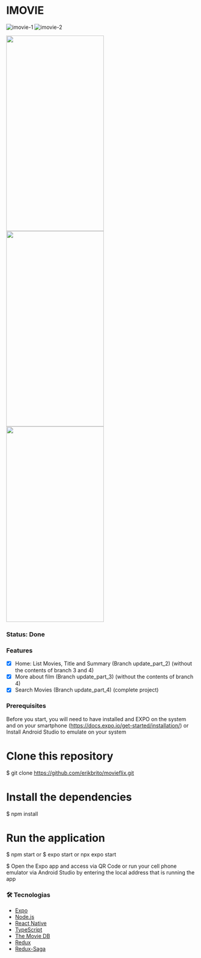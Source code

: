 # IMOVIE

![imovie-1](https://github.com/erikbrito/movieflix/assets/5699834/a78ac6a3-4900-43a7-8f6b-73c5010c8f92)
![imovie-2](https://github.com/erikbrito/movieflix/assets/5699834/b5b687a3-5119-47bc-9b49-8a8f67b7c926)


<p float="left">
  <img src="https://user-images.githubusercontent.com/5699834/101828951-063bd780-3b11-11eb-852a-9c0d8eb424f7.png" height="520" width="260">
  <img src="https://user-images.githubusercontent.com/5699834/101829020-22d80f80-3b11-11eb-83ff-4a97c4976924.png" height="520" width="260">
  <img src="https://user-images.githubusercontent.com/5699834/101829104-3f744780-3b11-11eb-9691-00f90c5b2d9c.png" height="520" width="260">
</p>

### Status: Done

### Features

- [x] Home: List Movies, Title and Summary (Branch update_part_2) (without the contents of branch 3 and 4)
- [x] More about film (Branch update_part_3) (without the contents of branch 4)
- [x] Search Movies (Branch update_part_4) (complete project)

### Prerequisites
Before you start, you will need to have installed and EXPO on the system and on your smartphone (https://docs.expo.io/get-started/installation/)
or
Install Android Studio to emulate on your system

# Clone this repository
$ git clone <https://github.com/erikbrito/movieflix.git>

# Install the dependencies
$ npm install

# Run the application
$ npm start
or
$ expo start or npx expo start

$ Open the Expo app and access via QR Code or run your cell phone emulator via Android Studio by entering the local address that is running the app

### 🛠 Tecnologias

- [Expo](https://expo.io/)
- [Node.js](https://nodejs.org/en/)
- [React Native](https://reactnative.dev/)
- [TypeScript](https://www.typescriptlang.org/)
- [The Movie DB](https://developers.themoviedb.org/3)
- [Redux](https://redux.js.org/introduction/getting-started)
- [Redux-Saga](https://redux-saga.js.org/)

